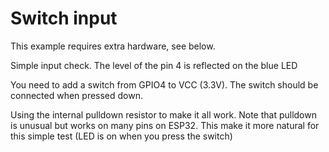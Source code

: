 # Switch input

This example requires extra hardware, see below.

Simple input check. The level of the pin 4 is reflected on the blue LED

You need to add a switch from GPIO4 to VCC (3.3V). The switch should be connected when pressed down.

Using the internal pulldown resistor to make it all work. Note that pulldown is unusual but works on many pins on ESP32.
This make it more natural for this simple test (LED is on when you press the switch)
